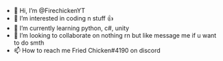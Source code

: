 - 👋 Hi, I’m @FirechickenYT
- 👀 I’m interested in coding n stuff 👍
- 🌱 I’m currently learning python, c#, unity
- 💞️ I’m looking to collaborate on nothing rn but like message me if u want to do smth
- 📫 How to reach me Fried Chicken#4190 on discord

<!---
FirechickenYT/FirechickenYT is a ✨ special ✨ repository because its `README.md` (this file) appears on your GitHub profile.
You can click the Preview link to take a look at your changes.
--->
